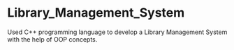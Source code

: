 # Library_Management_System
Used C++ programming language to develop a Library Management System with the help of OOP concepts.
